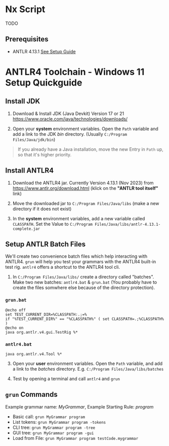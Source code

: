 # Nx Script

TODO

## Prerequisites

- ANTLR 4.13.1 [See Setup Guide](#antlr4-toolchain---windows-11-setup-quickguide)

# ANTLR4 Toolchain - Windows 11 Setup Quickguide

## Install JDK

1. Download & Install JDK (Java Devkit) Version 17 or 21
   https://www.oracle.com/java/technologies/downloads/

2. Open your **system** environment variables. Open the `Path` variable and add a link to the JDK _bin_ directory. (Usually `C:/Program Files/Java/jdk/bin`)

> If you already have a Java installation, move the new Entry in `Path` up, so that it's higher priority.

## Install ANTLR4

1. Download the ANTLR4 jar. Currently Version 4.13.1 (Nov 2023) from
   https://www.antlr.org/download.html (klick on the **"ANTLR tool itself"** link)

2. Move the downloaded jar to `C:/Program Files/Java/libs` (make a new directory if it does not exist)

3. In the **system** environment variables, add a new variable called `CLASSPATH`. Set the Value to `C:/Program Files/Java/libs/antlr-4.13.1-complete.jar`

## Setup ANTLR Batch Files

We'll create two convenience batch files which help interacting with ANTLR4. `grun` will help you test your grammars with the ANTLR4 built-in test rig. `antlr4` offers a shortcut to the ANTLR4 tool cli.

1. In `C:/Program Files/Java/libs/` create a directory called "batches". Make two new batches: `antlr4.bat` & `grun.bat`
   (You probably have to create the files somwhere else because of the directory protection).

### `grun.bat`

```batch
@echo off
set TEST_CURRENT_DIR=%CLASSPATH:.;=%
if "%TEST_CURRENT_DIR%" == "%CLASSPATH%" ( set CLASSPATH=.;%CLASSPATH% )
@echo on
java org.antlr.v4.gui.TestRig %*
```

### `antlr4.bat`

```batch
java org.antlr.v4.Tool %*
```

3. Open your **user** environment variables. Open the `Path` variable, and add a link to the _batches_ directory. E.g. `C:/Program Files/Java/libs/batches`

4. Test by opening a terminal and call `antlr4` and `grun`

## `grun` Commands

Example grammar name: _MyGrammar_, Example Starting Rule: _program_

- Basic call: `grun MyGrammar program`
- List tokens: `grun MyGrammar program -tokens`
- CLI tree: `grun MyGrammar program -tree`
- GUI tree: `grun MyGrammar program -gui`
- Load from File: `grun MyGrammar program testCode.mygrammar`
